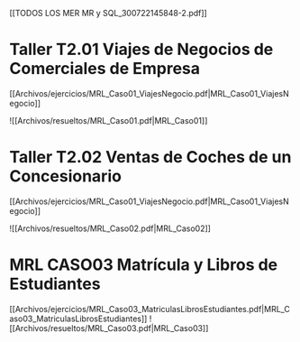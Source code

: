 [[TODOS LOS MER MR y SQL_300722145848-2.pdf]]
# Taller T2.01 Viajes de Negocios de Comerciales de Empresa
[[Archivos/ejercicios/MRL_Caso01_ViajesNegocio.pdf|MRL_Caso01_ViajesNegocio]]

![[Archivos/resueltos/MRL_Caso01.pdf|MRL_Caso01]]

# Taller T2.02 Ventas de Coches de un Concesionario
[[Archivos/ejercicios/MRL_Caso01_ViajesNegocio.pdf|MRL_Caso01_ViajesNegocio]]

![[Archivos/resueltos/MRL_Caso02.pdf|MRL_Caso02]]

# MRL CASO03 Matrícula y Libros de Estudiantes
[[Archivos/ejercicios/MRL_Caso03_MatriculasLibrosEstudiantes.pdf|MRL_Caso03_MatriculasLibrosEstudiantes]]
![[Archivos/resueltos/MRL_Caso03.pdf|MRL_Caso03]]